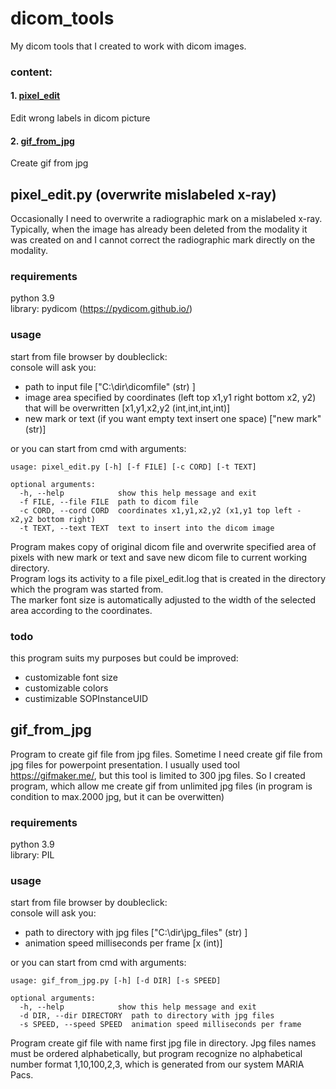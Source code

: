 # dicom_tools
My dicom tools that I created to work with dicom images.

### content:

#### 1. [pixel_edit](#pixel_edit)
Edit wrong labels in dicom picture
#### 2. [gif_from_jpg](#gif_from_jpg)
Create gif from jpg


## pixel_edit.py (overwrite mislabeled x-ray)<a name="pixel_edit"></a>
Occasionally I need to overwrite a radiographic mark on a mislabeled x-ray. Typically, when the image has already been deleted from the modality it was created on and I cannot correct the radiographic mark directly on the modality.

### requirements
python 3.9 \
library: pydicom (https://pydicom.github.io/)

### usage
start from file browser by doubleclick:\
console will ask you:
- path to input file ["C:\dir\dicomfile" (str) ]
- image area specified by coordinates (left top  x1,y1 right bottom x2, y2) that will be overwritten [x1,y1,x2,y2 (int,int,int,int)]
- new mark or text (if you want empty text insert one space) ["new mark" (str)]

or you can start from cmd with arguments:
```
usage: pixel_edit.py [-h] [-f FILE] [-c CORD] [-t TEXT]

optional arguments:
  -h, --help            show this help message and exit
  -f FILE, --file FILE  path to dicom file
  -c CORD, --cord CORD  coordinates x1,y1,x2,y2 (x1,y1 top left - x2,y2 bottom right)
  -t TEXT, --text TEXT  text to insert into the dicom image
```
Program makes copy of original dicom file and overwrite specified area of pixels with new mark or text and save new dicom file to current working directory.\
Program logs its activity to a file pixel_edit.log that is created in the directory which the program was started from.\
The marker font size is automatically adjusted to the width of the selected area according to the coordinates.

### todo
this program suits my purposes but could be improved:
- customizable font size
- customizable colors
- custimizable SOPInstanceUID

## gif_from_jpg<a name="gif_from_jpg"></a>
Program to create gif file from jpg files. Sometime I need create gif file from jpg files for powerpoint presentation. I usually used tool https://gifmaker.me/, but this tool is limited to 300 jpg files. So I created program, which allow me create gif from unlimited jpg files (in program is condition to max.2000 jpg, but it can be overwitten)  

### requirements
python 3.9 \
library: PIL

### usage
start from file browser by doubleclick:\
console will ask you:
- path to directory with jpg files ["C:\dir\jpg_files" (str) ]
- animation speed milliseconds per frame [x (int)]

or you can start from cmd with arguments:
```
usage: gif_from_jpg.py [-h] [-d DIR] [-s SPEED]

optional arguments:
  -h, --help            show this help message and exit
  -d DIR, --dir DIRECTORY  path to directory with jpg files
  -s SPEED, --speed SPEED  animation speed milliseconds per frame
```
Program create gif file with name first jpg file in directory. Jpg files names must be ordered alphabetically, but program recognize no alphabetical number format 1,10,100,2,3, which is generated from our system MARIA Pacs.



